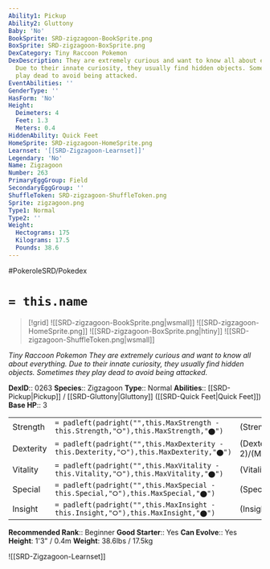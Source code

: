 ```yaml
---
Ability1: Pickup
Ability2: Gluttony
Baby: 'No'
BookSprite: SRD-zigzagoon-BookSprite.png
BoxSprite: SRD-zigzagoon-BoxSprite.png
DexCategory: Tiny Raccoon Pokemon
DexDescription: They are extremely curious and want to know all about everything.
  Due to their innate curiosity, they usually find hidden objects. Sometimes they
  play dead to avoid being attacked.
EventAbilities: ''
GenderType: ''
HasForm: 'No'
Height:
  Deimeters: 4
  Feet: 1.3
  Meters: 0.4
HiddenAbility: Quick Feet
HomeSprite: SRD-zigzagoon-HomeSprite.png
Learnset: '[[SRD-Zigzagoon-Learnset]]'
Legendary: 'No'
Name: Zigzagoon
Number: 263
PrimaryEggGroup: Field
SecondaryEggGroup: ''
ShuffleToken: SRD-zigzagoon-ShuffleToken.png
Sprite: zigzagoon.png
Type1: Normal
Type2: ''
Weight:
  Hectograms: 175
  Kilograms: 17.5
  Pounds: 38.6
---
```


#PokeroleSRD/Pokedex

# `= this.name`

> [!grid]
> ![[SRD-zigzagoon-BookSprite.png|wsmall]]
> ![[SRD-zigzagoon-HomeSprite.png]]
> ![[SRD-zigzagoon-BoxSprite.png|htiny]]
> ![[SRD-zigzagoon-ShuffleToken.png|wsmall]]


*Tiny Raccoon Pokemon*
*They are extremely curious and want to know all about everything. Due to their innate curiosity, they usually find hidden objects. Sometimes they play dead to avoid being attacked.*

**DexID**:: 0263
**Species**:: Zigzagoon
**Type**:: Normal
**Abilities**:: [[SRD-Pickup|Pickup]] / [[SRD-Gluttony|Gluttony]] ([[SRD-Quick Feet|Quick Feet]])
**Base HP**:: 3

|           |                                                                                        |                                          |
| --------- | -------------------------------------------------------------------------------------- | ---------------------------------------- |
| Strength  | `= padleft(padright("",this.MaxStrength - this.Strength,"⭘"),this.MaxStrength,"⬤")`    | (Strength::1)/(MaxStrength::3)   |
| Dexterity | `= padleft(padright("",this.MaxDexterity - this.Dexterity,"⭘"),this.MaxDexterity,"⬤")` | (Dexterity:: 2)/(MaxDexterity::4) |
| Vitality  | `= padleft(padright("",this.MaxVitality - this.Vitality,"⭘"),this.MaxVitality,"⬤")`    | (Vitality::1)/(MaxVitality::3)   |
| Special   | `= padleft(padright("",this.MaxSpecial - this.Special,"⭘"),this.MaxSpecial,"⬤")`       | (Special::1)/(MaxSpecial::3)     |
| Insight   | `= padleft(padright("",this.MaxInsight - this.Insight,"⭘"),this.MaxInsight,"⬤")`       | (Insight::1)/(MaxInsight::3)     |


**Recommended Rank**:: Beginner
**Good Starter**:: Yes
**Can Evolve**:: Yes
**Height**: 1'3" / 0.4m
**Weight**: 38.6lbs / 17.5kg

![[SRD-Zigzagoon-Learnset]]